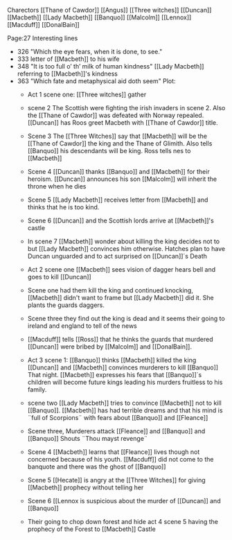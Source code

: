 
Charectors
[[Thane of Cawdor]]
[[Angus]]
[[Three witches]]
[[Duncan]]
[[Macbeth]]
[[Lady Macbeth]]
[[Banquo]]
[[Malcolm]]
[[Lennox]]
[[Macduff]]
[[DonalBain]]


Page:27
Interesting lines
 - 326 "Which the eye fears, when it is done, to see."
 - 333 letter of [[Macbeth]] to his wife
 - 348 "It is too full o’ th’ milk of human kindness" [[Lady Macbeth]] referring to [[Macbeth]]'s kindness
 - 363 "Which fate and metaphysical aid doth seem"
Plot:
	- Act 1 scene one: [[Three witches]] gather
	-  scene 2 The Scottish were fighting the irish invaders in scene 2. Also the [[Thane of Cawdor]] was defeated with Norway repealed. [[Duncan]] has Roos greet Macbeth with [[Thane of Cawdor]] title.
	- Scene 3 The [[Three Witches]] say that [[Macbeth]] will be the [[Thane of Cawdor]] the king and the Thane of Glimith. Also tells [[Banquo]] his descendants will be king. Ross tells nes to [[Macbeth]]
	- Scene 4 [[Duncan]] thanks [[Banquo]] and [[Macbeth]] for their heroism. [[Duncan]] announces his son [[Malcolm]] will inherit the throne when he dies
	- Scene 5 [[Lady Macbeth]] receives letter from [[Macbeth]] and thinks that he is too kind.
	- Scene 6 [[Duncan]] and the Scottish lords arrive at [[Macbeth]]'s castle
	- In scene 7 [[Macbeth]] wonder about killing the king decides not to but [[Lady Macbeth]] convinces him otherwise. Hatches plan to have Duncan unguarded and to act surprised on [[Duncan]]´s Death

	- Act 2 scene one [[Macbeth]]  sees vision of dagger hears bell and goes to kill [[Duncan]]
	- Scene one had them kill the king and continued knocking, [[Macbeth]] didn't want to frame but [[Lady Macbeth]] did it. She plants the guards daggers.
	- Scene three they find out the king is dead and it seems their going to ireland and england to tell of the news
	- [[Macduff]] tells [[Ross]] that he thinks the guards that murdered [[Duncan]] were bribed by [[Malcolm]] and [[DonalBain]].

	- Act 3 scene 1: [[Banquo]] thinks [[Macbeth]] killed the king [[Duncan]] and [[Macbeth]] convinces murderers to kill [[Banquo]] That night. [[Macbeth]] expresses his fears that [[Banquo]]´s children will become future kings leading his murders fruitless to his family.
	- scene two [[Lady Macbeth]] tries to convince [[Macbeth]] not to kill [[Banquo]]. [[Macbeth]] has had terrible dreams and that his mind is ¨full of Scorpions¨ with fears about [[Banquo]] and [[Fleance]]
	- Scene three, Murderers attack [[Fleance]] and [[Banquo]] and [[Banquo]] Shouts ¨Thou mayst revenge¨
	- Scene 4 [[Macbeth]] learns that [[Fleance]] lives though not concerned because of his youth. [[Macduff]] did not come to the banquote and there was the ghost of [[Banquo]]
	- Scene 5 [[Hecate]] is angry at the [[Three Witches]] for giving [[Macbeth]] prophecy without telling her
	- Scene 6 [[Lennox is suspicious about the murder of [[Duncan]] and [[Banquo]] 
	- Their going to chop down forest and hide act 4 scene 5 having the prophecy of the Forest to [[Macbeth]] Castle


<!--stackedit_data:
eyJoaXN0b3J5IjpbLTY1Nzk0MTMyMSwyMTQ0OTI2Njc0LC0xND
U0MTkxMzQ0LDE0NDQ1MjE4MzYsLTU4NTY4MTk4MCwtMjA1MzI0
ODY4MSwtODUzMzgxNzgzLC0xMTgwNzU0OTUwLDM1MzU2NTcxNC
wxNTk3Nzk2MDk4LDE1NDE0MjYxMl19
-->